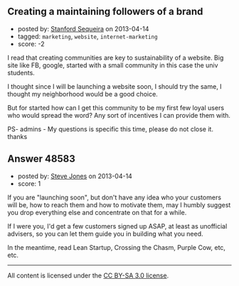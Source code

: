 ## Creating a maintaining followers of a brand

- posted by: [Stanford Sequeira](https://stackexchange.com/users/-1/19368-stanford-sequeira) on 2013-04-14
- tagged: `marketing`, `website`, `internet-marketing`
- score: -2

I read that creating communities are key to sustainability of a website.  Big site like FB, google, started with a small community in this case the univ students.  

I thought since I will be launching a website soon, I should try the same, I thought my neighborhood would be a good choice. 

But for started how can I get this community to be my first few loyal users who would spread the word? Any sort of incentives I can provide them with. 




PS- admins - My questions is specific this time, please do not close it. thanks


## Answer 48583

- posted by: [Steve Jones](https://stackexchange.com/users/-1/12985-steve-jones) on 2013-04-14
- score: 1

If you are "launching soon", but don't have any idea who your customers will be, how to reach them and how to motivate them, may I humbly suggest you drop everything else and concentrate on that for a while.

If I were you, I'd get a few customers signed up ASAP, at least as unofficial advisers, so you can let them guide you in building what you need.

In the meantime, read Lean Startup, Crossing the Chasm, Purple Cow, etc, etc.



---

All content is licensed under the [CC BY-SA 3.0 license](https://creativecommons.org/licenses/by-sa/3.0/).
